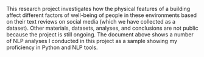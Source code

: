 This research project investigates how the physical features of a building affect different factors of well-being of people in these environments based on their text reviews on social media (which we have collected as a dataset). Other materials, datasets, analyses, and conclusions are not public because the project is still ongoing. The document above shows a number of NLP analyses I conducted in this project as a sample showing my proficiency in Python and NLP tools.